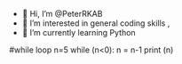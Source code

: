 - 👋 Hi, I’m @PeterRKAB
- 👀 I’m interested in general coding skills ,  
- 🌱 I’m currently learning Python

#while loop
n=5
while (n<0):
    n = n-1
    print (n) 
	
  

<!---
PeterRKAB/PeterRKAB is a ✨ special ✨ repository because its `README.md` (this file) appears on your GitHub profile.
You can click the Preview link to take a look at your changes.
--->
